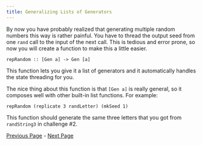 ```yaml
---
title: Generalizing Lists of Generators
---
```


By now you have probably realized that generating multiple random numbers this
way is rather painful.  You have to thread the output seed from one `rand` call
to the input of the next call.  This is tedious and error prone, so now you
will create a function to make this a little easier.

    repRandom :: [Gen a] -> Gen [a]

This function lets you give it a list of generators and it automatically
handles the state threading for you.

The nice thing about this function is that `[Gen a]` is really general, so it
composes well with other built-in list functions.  For example:

    repRandom (replicate 3 randLetter) (mkSeed 1)

This function should generate the same three letters that you got from
`randString3` in challenge #2.

[Previous Page](ex1-4.html) - [Next Page](ex1-6.html)
